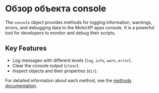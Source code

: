 # Обзор объекта console

The `console` object provides methods for logging information, warnings, errors, and debugging data to the MotorXP apps console. It is a powerful tool for developers to monitor and debug their scripts.

## Key Features
- Log messages with different levels (`log`, `info`, `warn`, `error`).
- Clear the console output (`clear`).
- Inspect objects and their properties (`dir`).

For detailed information about each method, see the [methods documentation](methods/index.md).
